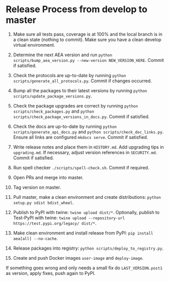 
# Release Process from develop to master

1. Make sure all tests pass, coverage is at 100% and the local branch is in a clean state (nothing to commit). Make sure you have a clean develop virtual environment.

2. Determine the next AEA version and run `python scripts/bump_aea_version.py --new-version NEW_VERSION_HERE`. Commit if satisfied.

3. Check the protocols are up-to-date by running `python scripts/generate_all_protocols.py`. Commit if changes occurred.

4. Bump all the packages to their latest versions by running `python scripts/update_package_versions.py`.

5. Check the package upgrades are correct by running `python scripts/check_packages.py` and `python scripts/check_package_versions_in_docs.py`. Commit if satisfied.

6. Check the docs are up-to-date by running `python scripts/generate_api_docs.py` and `python scripts/check_doc_links.py`. Ensure all links are configured `mkdocs serve`. Commit if satisfied.

7. Write release notes and place them in `HISTORY.md`. Add upgrading tips in `upgrading.md`. If necessary, adjust version references in `SECURITY.md`. Commit if satisfied.

8. Run spell checker `./scripts/spell-check.sh`. Commit if required.

9. Open PRs and merge into master.

10. Tag version on master.

11. Pull master, make a clean environment and create distributions: `python setup.py sdist bdist_wheel`.

12. Publish to PyPI with twine: `twine upload dist/*`. Optionally, publish to Test-PyPI with twine:
`twine upload --repository-url https://test.pypi.org/legacy/ dist/*`.

13. Make clean environment and install release from PyPI: `pip install aea[all] --no-cache`.

14. Release packages into registry: `python scripts/deploy_to_registry.py`.

15. Create and push Docker images `user-image` and `deploy-image`.

If something goes wrong and only needs a small fix do `LAST_VERSION.post1` as version, apply fixes, push again to PyPI.
